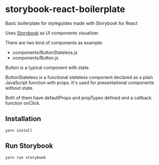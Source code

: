 # storybook-react-boilerplate
Basic boilerplate for styleguides made with Storybook for React

Uses [Storybook](https://github.com/storybooks/storybook) as UI components visualizer.

There are two kind of components as example:
 * components/ButtonStateless.js 
 * components/Button.js 
 
 Button is a typical component with state.

 ButtonStateless is a functional stateless component declared as a plain JavaScript function with props. It's used for presentational components without state. 


 Both of them have defaultProps and propTypes defined and a callback function onClick.

 ## Installation

 ```
 yarn install
 ```

 ## Run Storybook

 ```
 yarn run storybook
```

